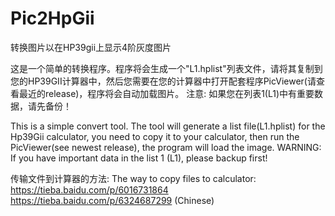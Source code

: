 # Pic2HpGii
转换图片以在HP39gii上显示4阶灰度图片

这是一个简单的转换程序。程序将会生成一个"L1.hplist"列表文件，请将其复制到您的HP39GII计算器中，然后您需要在您的计算器中打开配套程序PicViewer(请查看最近的release)，程序将会自动加载图片。
注意: 如果您在列表1(L1)中有重要数据，请先备份！


This is a simple convert tool. The tool will generate a list file(L1.hplist) for the Hp39Gii calculator, you need to copy it to your calculator, then run the PicViewer(see newest release), the program will load the image.
WARNING: If you have important data in the list 1 (L1), please backup first!


传输文件到计算器的方法:
The way to copy files to calculator:
https://tieba.baidu.com/p/6016731864
https://tieba.baidu.com/p/6324687299
(Chinese)